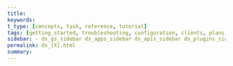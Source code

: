 ```yaml
---
title:
keywords:
t_type: [concepts, task, reference, tutorial]
tags: [getting_started, troubleshooting, configuration, clients, plans, sites]
sidebar: - ds_gs_sidebar ds_apps_sidebar ds_apis_sidebar ds_plugins_sidebar
permalink: ds_[X].html
summary:
---
```

